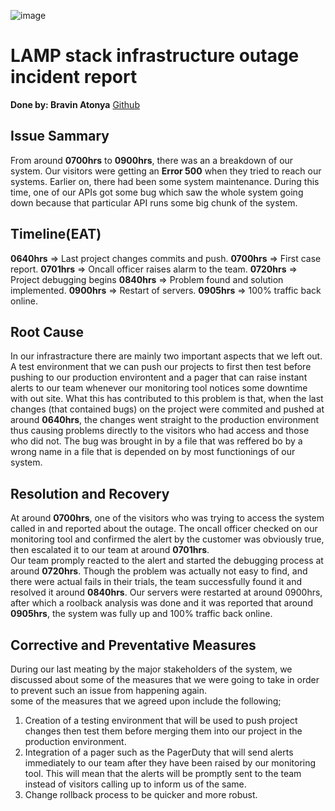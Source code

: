 ![image](https://drive.google.com/file/d/1Y9ezkhOIvuqJ7USjUYodoVsX7ysXWDu9/view?usp=share_link)
# LAMP stack infrastructure outage incident report

**Done by: Bravin Atonya** [Github](https://github.com/atonya-bravin)

## Issue Sammary
From around **0700hrs** to **0900hrs**, there was an a breakdown of our system. Our visitors were getting an **Error 500** when they tried to reach our systems. Earlier on, there had been some system maintenance. During this time, one of our APIs got some bug which saw the whole system going down because that particular API runs some big chunk of the system.

## Timeline(EAT)
**0640hrs** => Last project changes commits and push.
**0700hrs** => First case report.
**0701hrs** => Oncall officer raises alarm to the team.
**0720hrs** => Project debugging begins
**0840hrs** => Problem found and solution implemented.
**0900hrs** => Restart of servers.
**0905hrs** => 100% traffic back online.

## Root Cause
In our infrastracture there are mainly two important aspects that we left out. A test environment that we can push our projects to first then test before pushing to our production environtent and a pager that can raise instant alerts to our team whenever our monitoring tool notices some downtime with out site. What this has contributed to this problem is that, when the last changes (that contained bugs) on the project were commited and pushed at around **0640hrs**, the changes went straight to the production environment thus causing problems directly to the visitors who had access and those who did not. The bug was brought in by a file that was reffered bo by a wrong name in a file that is depended on by most functionings of our system.

## Resolution and Recovery
At around **0700hrs**, one of the visitors who was trying to access the system called in and reported about the outage. The oncall officer checked on our monitoring tool and confirmed the alert by the customer was obviously true, then escalated it to our team at around **0701hrs**.  
Our team promply reacted to the alert and started the debugging process at around **0720hrs**. Though the problem was actually not easy to find, and there were actual fails in their trials, the team successfully found it and resolved it around **0840hrs**. Our servers were restarted at around 0900hrs, after which a roolback analysis was done and it was reported that around **0905hrs**, the system was fully up and 100% traffic back online.

## Corrective and Preventative Measures
During our last meating by the major stakeholders of the system, we discussed about some of the measures that we were going to take in order to prevent such an issue from happening again.  
some of the measures that we agreed upon include the following;  
1. Creation of a testing environment that will be used to push project changes then test them before merging them into our project in the production environment.  
2. Integration of a pager such as the PagerDuty that will send alerts immediately to our team after they have been raised by our monitoring tool. This will mean that the alerts will be promptly sent to the team instead of visitors calling up to inform us of the same.  
3. Change rollback process to be quicker and more robust.
